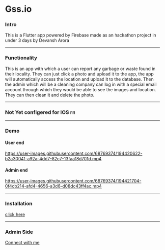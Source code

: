 # Gss.io

<h3> Intro </h3>
This is a Flutter app powered by Firebase made as an hackathon project in under 3 days by Devansh Arora

<hr>

<h3> Functionality </h3>

This is an app with which a user can report any garbage or waste found in their locality.
They can just click a photo and upload it to the app, the app will automatically access the location and upload it to the database.
Then the admin which will be a cleaning company can log in with a special email account through which they would be able to see the images and location.
They can then clean it and delete the photo.

<hr>

<h3> Not Yet configered for IOS rn </h3>

<hr>

<h3> Demo </h3>

<h4> User end </h4>

https://user-images.githubusercontent.com/68769374/194420622-b2a30041-a92a-4dd7-82c7-13faa18d701d.mp4

<h4> Admin end </h4>

https://user-images.githubusercontent.com/68769374/194421704-0f4cb214-afd4-4656-a3d6-d08dc43ff4ac.mp4

<hr>

<h3> Installation </h3>

<a href = 'https://github.com/ART3MISTICAL/waste-management/releases/tag/v0.1.0'> click here </a>

<hr>

<h3> Admin Side </h3>
<a href="mailto:devansharora.official00@gmail.com">Connect with me</a>
